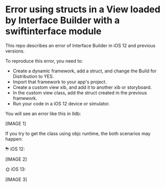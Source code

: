 # Error using structs in a View loaded by Interface Builder with a swiftinterface module

This repo describes an error of Interface Builder in iOS 12 and previous versions.

To reproduce this error, you need to:

- Create a dynamic framework, add a struct, and change the Build for Distribution to YES.
- Import that framework to your app's project.
- Create a custom view xib, and add it to another xib or storyboard.
- In the custom view class, add the struct created in the previous framework.
- Run your code in a iOS 12 device or simulator.

You will see an error like this in lldb:

[IMAGE 1]

If you try to get the class using objc runtime, the both scenarios may happen:

⛈ iOS 12:

[IMAGE 2]

🌞 iOS 13:

[IMAGE 3]